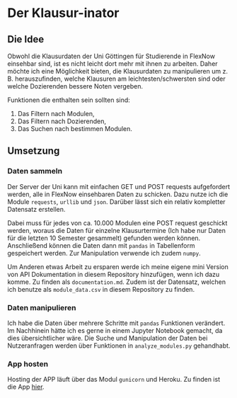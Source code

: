 # Der Klausur-inator

## Die Idee

Obwohl die Klausurdaten der Uni Göttingen für Studierende in FlexNow einsehbar sind,
ist es nicht leicht dort mehr mit ihnen zu arbeiten. Daher möchte ich eine Möglichkeit
bieten, die Klausurdaten zu manipulieren um z. B. herauszufinden, welche Klausuren
am leichtesten/schwersten sind oder welche Dozierenden bessere Noten vergeben.

Funktionen die enthalten sein sollten sind:
1. Das Filtern nach Modulen, 
2. Das Filtern nach Dozierenden, 
3. Das Suchen nach bestimmen Modulen.

## Umsetzung

### Daten sammeln

Der Server der Uni kann mit einfachen GET und POST requests aufgefordert werden, 
alle in FlexNow einsehbaren Daten zu schicken. Dazu nutze ich die Module ``requests``, 
``urllib`` und ``json``. Darüber lässt sich ein relativ kompletter Datensatz erstellen. 

Dabei muss für jedes von ca. 10.000 Modulen eine POST request geschickt werden, 
woraus die Daten für einzelne Klausurtermine (Ich habe nur Daten für die letzten 10 
Semester gesammelt) gefunden werden können. Anschließend können die Daten dann mit 
``pandas`` in Tabellenform gespeichert werden. Zur Manipulation verwende ich zudem ``numpy``.

Um Anderen etwas Arbeit zu ersparen werde ich meine eigene mini Version von API Dokumentation 
in diesem Repository hinzufügen, wenn ich dazu komme. Zu finden als ``documentation.md``. Zudem ist
der Datensatz, welchen ich benutze als ``module_data.csv`` in diesem Repository zu finden.

### Daten manipulieren
Ich habe die Daten über mehrere Schritte mit ``pandas`` Funktionen verändert.
Im Nachhinein hätte ich es gerne in einem Jupyter Notebook gemacht, da dies übersichtlicher wäre.
Die Suche und Manipulation der Daten bei Nutzeranfragen werden über Funktionen in ``analyze_modules.py`` gehandhabt.

### App hosten
Hosting der APP läuft über das Modul ``gunicorn`` und Heroku. Zu finden ist die App [hier](klausur-inator.herokuapp.com).
